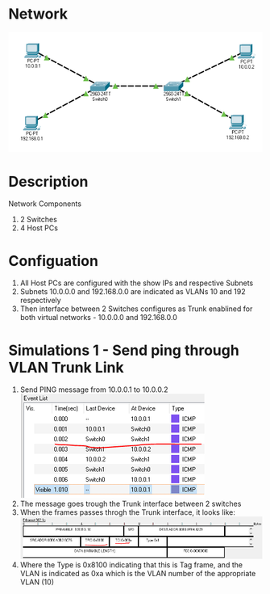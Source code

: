 # Network
![](network.PNG)</br>

# Description
Network Components</br>
1. 2 Switches</br>
1. 4 Host PCs</br>

# Configuation
1. All Host PCs are configured with the show IPs and respective Subnets</br>
2. Subnets 10.0.0.0 and 192.168.0.0 are indicated as VLANs 10 and 192 respectively
3. Then interface between 2 Switches configures as Trunk enablined for both virtual networks - 10.0.0.0 and 192.168.0.0</br>

# Simulations 1 - Send ping through VLAN Trunk Link
1. Send PING message from 10.0.0.1 to 10.0.0.2</br>
![](simulation_1.PNG)</br>
2. The message goes trough the Trunk interface between 2 switches</br>
3. When the frames passes throgh the Trunk interface, it looks like:
![](simulation_2.PNG)</br>
3. Where the Type is 0x8100 indicating that this is Tag frame, and the VLAN is indicated as 0xa which is the VLAN number of the appropriate VLAN (10)
